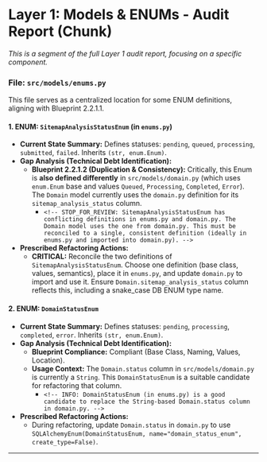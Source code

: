 # Layer 1: Models & ENUMs - Audit Report (Chunk)

_This is a segment of the full Layer 1 audit report, focusing on a specific component._

### File: `src/models/enums.py`

This file serves as a centralized location for some ENUM definitions, aligning with Blueprint 2.2.1.1.

#### 1. ENUM: `SitemapAnalysisStatusEnum` (in `enums.py`)
- **Current State Summary:** Defines statuses: `pending`, `queued`, `processing`, `submitted`, `failed`. Inherits `(str, enum.Enum)`.
- **Gap Analysis (Technical Debt Identification):**
    - **Blueprint 2.2.1.2 (Duplication & Consistency):** Critically, this Enum is **also defined differently** in `src/models/domain.py` (which uses `enum.Enum` base and values `Queued`, `Processing`, `Completed`, `Error`). The `Domain` model currently uses the `domain.py` definition for its `sitemap_analysis_status` column.
        -   `<!-- STOP_FOR_REVIEW: SitemapAnalysisStatusEnum has conflicting definitions in enums.py and domain.py. The Domain model uses the one from domain.py. This must be reconciled to a single, consistent definition (ideally in enums.py and imported into domain.py). -->`
- **Prescribed Refactoring Actions:**
    - **CRITICAL:** Reconcile the two definitions of `SitemapAnalysisStatusEnum`. Choose one definition (base class, values, semantics), place it in `enums.py`, and update `domain.py` to import and use it. Ensure `Domain.sitemap_analysis_status` column reflects this, including a snake_case DB ENUM type name.

#### 2. ENUM: `DomainStatusEnum`
- **Current State Summary:** Defines statuses: `pending`, `processing`, `completed`, `error`. Inherits `(str, enum.Enum)`.
- **Gap Analysis (Technical Debt Identification):**
    - **Blueprint Compliance:** Compliant (Base Class, Naming, Values, Location).
    - **Usage Context:** The `Domain.status` column in `src/models/domain.py` is currently a `String`. This `DomainStatusEnum` is a suitable candidate for refactoring that column.
        -   `<!-- INFO: DomainStatusEnum (in enums.py) is a good candidate to replace the String-based Domain.status column in domain.py. -->`
- **Prescribed Refactoring Actions:**
    - During refactoring, update `Domain.status` in `domain.py` to use `SQLAlchemyEnum(DomainStatusEnum, name="domain_status_enum", create_type=False)`.

---

